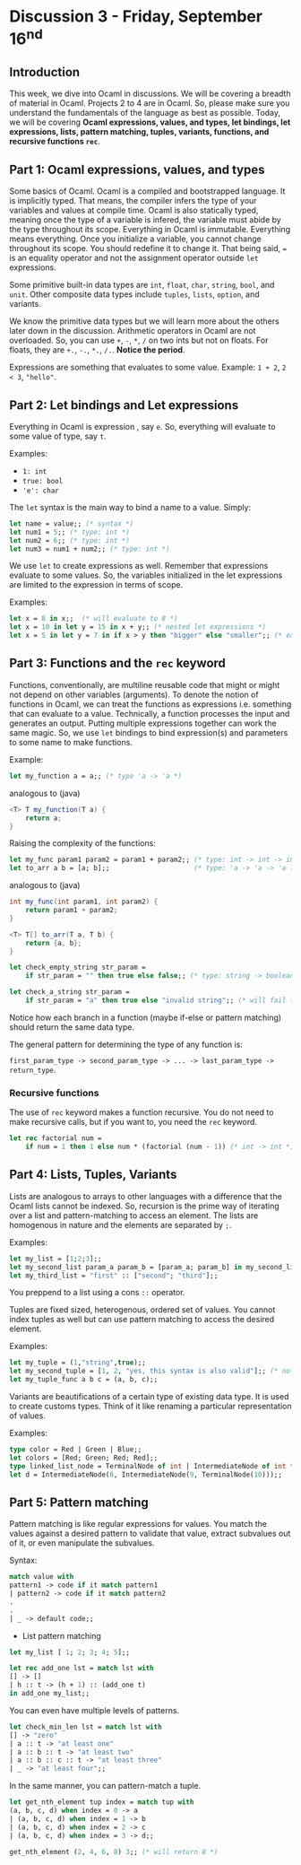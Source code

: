 # Discussion 3 - Friday, September 16<sup>nd</sup>

## Introduction

This week, we dive into Ocaml in discussions. We will be covering a breadth of material in Ocaml. Projects 2 to 4 are in Ocaml. So, please make sure you understand the fundamentals of the language as best as possible. Today, we will be covering **Ocaml expressions, values, and types, let bindings, let expressions, lists, pattern matching, tuples, variants, functions, and recursive functions `rec`**.

## Part 1: Ocaml expressions, values, and types

Some basics of Ocaml. Ocaml is a compiled and bootstrapped language. It is implicitly typed. That means, the compiler infers the type of your variables and values at compile time. Ocaml is also statically typed, meaning once the type of a variable is infered, the variable must abide by the type throughout its scope. Everything in Ocaml is immutable. Everything means everything. Once you initialize a variable, you cannot change throughout its scope. You should redefine it to change it. That being said, `=` is an equality operator and not the assignment operator outside `let` expressions. 

Some primitive built-in data types are `int`, `float`, `char`, `string`, `bool`, and `unit`. Other composite data types include `tuples`, `lists`, `option`, and variants.

We know the primitive data types but we will learn more about the others later down in the discussion. Arithmetic operators in Ocaml are not overloaded. So, you can use `+`, `-`, `*`, `/` on two ints but not on floats. For floats, they are `+.`, `-.`, `*.`, `/.`. **Notice the period**.

Expressions are something that evaluates to some value. Example: `1 + 2`, `2 < 3`, `"hello"`.

## Part 2: Let bindings and Let expressions

Everything in Ocaml is expression , say `e`. So, everything will evaluate to some value of type, say `t`.

Examples:  
- `1: int`
- `true: bool`
- `'e': char`

The `let` syntax is the main way to bind a name to a value. Simply: 

```ocaml
let name = value;; (* syntax *)
let num1 = 5;; (* type: int *)
let num2 = 6;; (* type: int *)
let num3 = num1 + num2;; (* type: int *)
```

We use `let` to create expressions as well. Remember that expressions evaluate to some values. So, the variables initialized in the let expressions are limited to the expression in terms of scope.

Examples:

```ocaml
let x = 8 in x;;  (* will evaluate to 8 *)
let x = 10 in let y = 15 in x + y;; (* nested let expressions *)
let x = 5 in let y = 7 in if x > y then "bigger" else "smaller";; (* expression can be another expression *)
```

## Part 3: Functions and the `rec` keyword

Functions, conventionally, are multiline reusable code that might or might not depend on other variables (arguments). To denote the notion of functions in Ocaml, we can treat the functions as expressions i.e. something that can evaluate to a value. Technically, a function processes the input and generates an output. Putting multiple expressions together can work the same magic. So, we use `let` bindings to bind expression(s) and parameters to some name to make functions.

Example:

```ocaml
let my_function a = a;; (* type 'a -> 'a *)
```
analogous to (java)
```java
<T> T my_function(T a) {
    return a;
}
```

Raising the complexity of the functions:
```ocaml
let my_func param1 param2 = param1 + param2;; (* type: int -> int -> int *)
let to_arr a b = [a; b];;                     (* type: 'a -> 'a -> 'a list *)  
```
analogous to (java)
```java
int my_func(int param1, int param2) {
    return param1 + param2;
}

<T> T[] to_arr(T a, T b) {
    return {a, b};
}
```

```ocaml
let check_empty_string str_param = 
    if str_param = "" then true else false;; (* type: string -> boolean *)

let check_a_string str_param = 
    if str_param = "a" then true else "invalid string";; (* will fail to compile *)
```

Notice how each branch in a function (maybe if-else or pattern matching) should return the same data type.

The general pattern for determining the type of any function is:

`first_param_type -> second_param_type -> ... -> last_param_type -> return_type`.

### Recursive functions

The use of `rec` keyword makes a function recursive. You do not need to make recursive calls, but if you want to, you need the `rec` keyword.

```ocaml
let rec factorial num = 
    if num = 1 then 1 else num * (factorial (num - 1)) (* int -> int *)
```

## Part 4: Lists, Tuples, Variants

Lists are analogous to arrays to other languages with a difference that the Ocaml lists cannot be indexed. So, recursion is the prime way of iterating over a list and pattern-matching to access an element. The lists are homogenous in nature and the elements are separated by `;`. 

Examples: 
```ocaml
let my_list = [1;2;3];;
let my_second_list param_a param_b = [param_a; param_b] in my_second_list 1 2;;
let my_third_list = "first" :: ["second"; "third"];;
```

You preppend to a list using a cons `::` operator.

Tuples are fixed sized, heterogenous, ordered set of values. You cannot index tuples as well but can use pattern matching to access the desired element.

Examples:
```ocaml
let my_tuple = (1,"string",true);;
let my_second_tuple = [1, 2, "yes, this syntax is also valid"];; (* notice the brackets *)
let my_tuple_func a b c = (a, b, c);; 
```

Variants are beautifications of a certain type of existing data type. It is used to create customs types. Think of it like renaming a particular representation of values.

Examples:
```ocaml
type color = Red | Green | Blue;;
let colors = [Red; Green; Red; Red];;
type linked_list_node = TerminalNode of int | IntermediateNode of int * linked_list_node;;
let d = IntermediateNode(8, IntermediateNode(9, TerminalNode(10)));;
```

## Part 5: Pattern matching

Pattern matching is like regular expressions for values. You match the values against a desired pattern to validate that value, extract subvalues out of it, or even manipulate the subvalues.

Syntax:
```ocaml
match value with
pattern1 -> code if it match pattern1
| pattern2 -> code if it match pattern2
.
.
| _ -> default code;;
```

- List pattern matching

```ocaml
let my_list [ 1; 2; 3; 4; 5];;

let rec add_one lst = match lst with
[] -> []
| h :: t -> (h + 1) :: (add_one t)
in add_one my_list;;
```

You can even have multiple levels of patterns.

```ocaml
let check_min_len lst = match lst with
[] -> "zero"
| a :: t -> "at least one"
| a :: b :: t -> "at least two"
| a :: b :: c :: t -> "at least three"
| _ -> "at least four";;
```

In the same manner, you can pattern-match a tuple.

```ocaml
let get_nth_element tup index = match tup with
(a, b, c, d) when index = 0 -> a 
| (a, b, c, d) when index = 1 -> b 
| (a, b, c, d) when index = 2 -> c 
| (a, b, c, d) when index = 3 -> d;;

get_nth_element (2, 4, 6, 8) 3;; (* will return 8 *)
```
